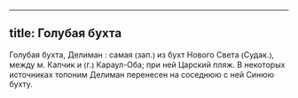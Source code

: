 
---
title: Голубая бухта
---
Голубая бухта, Делиман
: самая ⦅зап.⦆ из бухт Нового Света ⦅Судак.⦆, между м. Капчик и ⦅г.⦆ Караул-Оба; при ней Царский пляж. В некоторых источниках топоним Делиман перенесен на соседнюю с ней Синюю бухту.
